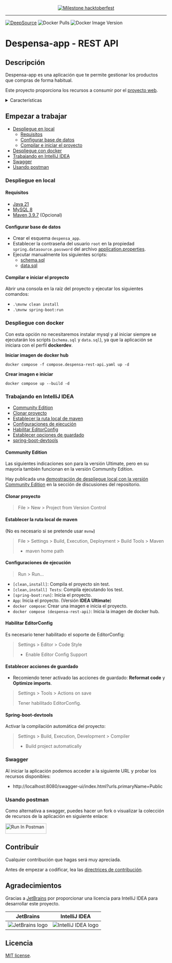 <a href="https://github.com/despensa-app/despensa-rest-api/issues/2">
<div align="center">

![Milestone hacktoberfest][github-milestone-shield]

</div>
</a>

---

[![DeepSource][deepsource-issues-badge]][deepsource-project-url]
![Docker Pulls][docker-pull-shield]
![Docker Image Version][docker-version-shield]

# Despensa-app - REST API

## Descripción

Despensa-app es una aplicación que te permite gestionar los productos que compras de forma habitual.

Este proyecto proporciona los recursos a consumir por el [proyecto web][github-project-web-url].

<details>
<summary>Características</summary>

- Ver/Crear/Modificar/Eliminar listas
- Listas publicas
- Listas por usuario (privadas)
- Agregar productos a la lista
- Filtrar productos
- Ver información de un producto
- Marcar productos de la lista
- Crear usuario
- Autenticación
- Autorización JWT
- Administración (Pendiente)

</details>

## Empezar a trabajar

- [Despliegue en local](#despliegue-en-local)
    - [Requisitos](#requisitos)
    - [Configurar base de datos](#configurar-base-de-datos)
    - [Compilar e iniciar el proyecto](#compilar-e-iniciar-el-proyecto)
- [Despliegue con docker](#despliegue-con-docker)
- [Trabajando en IntelliJ IDEA](#trabajando-en-intellij-idea)
- [Swagger](#swagger)
- [Usando postman](#usando-postman)

### Despliegue en local

#### Requisitos

* [Java 21][java-temurin-url]
* [MySQL 8][mysql-url]
* [Maven 3.9.7][maven-url] (Opcional)

#### Configurar base de datos

- Crear el esquema `despensa_app`.
- Establecer la contraseña del usuario `root` en la propiedad
  `spring.datasource.password` del archivo [application.properties](src/main/resources/application.properties).
- Ejecutar manualmente los siguientes scripts:
    - [schema.sql](src/main/resources/db/schema.sql)
    - [data.sql](src/main/resources/db/data.sql)

#### Compilar e iniciar el proyecto

Abrir una consola en la raíz del proyecto y ejecutar los siguientes comandos:

- `.\mvnw clean install`
- `.\mvnw spring-boot:run`

### Despliegue con docker

Con esta opción no necesitaremos instalar mysql y al iniciar siempre se ejecutarán los scripts (`schema.sql` y
`data.sql`), ya que la aplicación se iniciara con el perfil **dockerdev**.

**Iniciar imagen de docker hub**

```shell
docker compose -f compose.despensa-rest-api.yaml up -d
```

**Crear imagen e iniciar**

```shell
docker compose up --build -d
```

### Trabajando en IntelliJ IDEA

- [Community Edition](#community-edition)
- [Clonar proyecto](#clonar-proyecto)
- [Establecer la ruta local de maven](#establecer-la-ruta-local-de-maven)
- [Configuraciones de ejecución](#configuraciones-de-ejecución)
- [Habilitar EditorConfig](#habilitar-editorconfig)
- [Establecer opciones de guardado](#establecer-acciones-de-guardado)
- [spring-boot-devtools](#spring-boot-devtools)

#### Community Edition

Las siguientes indicaciones son para la versión Ultimate, pero en su mayoría también funcionan en la versión Community
Edition.

Hay publicada una [demostración de despliegue local con la versión Community Edition][github-discussion-url] en la
sección de discusiones del repositorio.

#### Clonar proyecto

> File > New > Project from Version Control

#### Establecer la ruta local de maven

(No es necesario si se pretende usar `mvnw`)

> File > Settings > Build, Execution, Deployment > Build Tools > Maven
> - maven home path

#### Configuraciones de ejecución

> Run > Run...

- `[clean,install]`: Compila el proyecto sin test.
- `[clean,install] Tests`: Compila ejecutando los test.
- `[spring-boot:run]`: Inicia el proyecto.
- `App`: Inicia el proyecto. (Versión **IDEA Ultimate**)
- `docker compose`: Crear una imagen e inicia el proyecto.
- `docker compose (despensa-rest-api)`: Inicia la imagen de docker hub.

#### Habilitar EditorConfig

Es necesario tener habilitado el soporte de EditorConfig:

> Settings > Editor > Code Style
> - Enable Editor Config Support

#### Establecer acciones de guardado

- Recomiendo tener activado las acciones de guardado: **Reformat code** y **Optimize imports**.

> Settings > Tools > Actions on save
>
> Tener habilitado EditorConfig.

#### Spring-boot-devtools

Activar la compilación automática del proyecto:

> Settings > Build, Execution, Development > Compiler
> - Build project automatically

### Swagger

Al iniciar la aplicación podemos acceder a la siguiente URL y probar los recursos disponibles:

- http://localhost:8080/swagger-ui/index.html?urls.primaryName=Public

### Usando postman

Como alternativa a swagger, puedes hacer un fork o visualizar la colección de recursos de la aplicación en siguiente
enlace:

[<img src="https://run.pstmn.io/button.svg" alt="Run In Postman" style="width: 128px; height: 32px;">][postman-url]

## Contribuir

Cualquier contribución que hagas será muy apreciada.

Antes de empezar a codificar, lea las [directrices de contribución](CONTRIBUTING.md).

## Agradecimientos

Gracias a [JetBrains](https://www.jetbrains.com/?from=SoftN%20CMS) por proporcionar una licencia para IntelliJ IDEA para
desarrollar este proyecto.

| JetBrains                                                                                             | IntelliJ IDEA                                                                                                      |
|-------------------------------------------------------------------------------------------------------|--------------------------------------------------------------------------------------------------------------------|
| ![JetBrains logo](https://resources.jetbrains.com/storage/products/company/brand/logos/jetbrains.svg) | ![IntelliJ IDEA logo](https://resources.jetbrains.com/storage/products/company/brand/logos/IntelliJ_IDEA_icon.svg) |

## Licencia

[MIT license](LICENSE).


[deepsource-issues-badge]: https://app.deepsource.com/gh/despensa-app/despensa-rest-api.svg/?label=active+issues&show_trend=true&token=UvUyf5Wchx79wdiTOVRyO6RN

[deepsource-project-url]: https://app.deepsource.com/gh/despensa-app/despensa-rest-api/

[docker-pull-shield]: https://img.shields.io/docker/pulls/nmarulo/despensa-app?style=flat-square&link=https%3A%2F%2Fhub.docker.com%2Fr%2Fnmarulo%2Fdespensa-app

[docker-version-shield]: https://img.shields.io/docker/v/nmarulo/despensa-app?sort=date&style=flat-square&label=Docker%20versi%C3%B3n&link=https%3A%2F%2Fhub.docker.com%2Fr%2Fnmarulo%2Fdespensa-app%2Ftags

[github-milestone-shield]: https://img.shields.io/github/milestones/progress/despensa-app/despensa-rest-api/1?style=flat-square

[github-project-web-url]: https://github.com/despensa-app/despensa-web

[java-temurin-url]: https://adoptium.net/es/temurin/releases/?version=21

[mysql-url]: https://dev.mysql.com/downloads/mysql/

[maven-url]: https://dlcdn.apache.org/maven/maven-3/3.9.7/binaries/

[postman-url]: https://app.getpostman.com/run-collection/3462094-24c69e86-2ae0-42da-a1f0-55d411d60ad6?action=collection%2Ffork&source=rip_markdown&collection-url=entityId%3D3462094-24c69e86-2ae0-42da-a1f0-55d411d60ad6%26entityType%3Dcollection%26workspaceId%3Dfaa3b08b-5495-45eb-a53f-5d832821e4f2#?env%5Bdespensa-app%20-%20local%5D=W3sia2V5IjoidXJsIiwidmFsdWUiOiJodHRwOi8vbG9jYWxob3N0OjgwODAvYXBpIiwiZW5hYmxlZCI6dHJ1ZSwic2Vzc2lvblZhbHVlIjoiaHR0cDovL2xvY2FsaG9zdDo4MDgwL2FwaSIsInNlc3Npb25JbmRleCI6MH1d

[github-discussion-url]: https://github.com/despensa-app/despensa-rest-api/discussions/29
